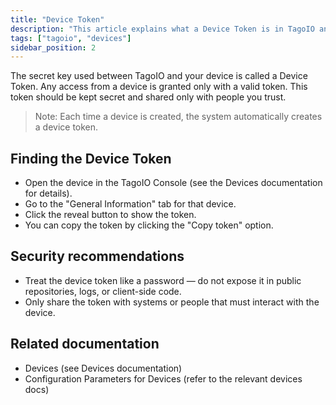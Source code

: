 ```yaml
---
title: "Device Token"
description: "This article explains what a Device Token is in TagoIO and how to locate and copy it from a device's General Information tab."
tags: ["tagoio", "devices"]
sidebar_position: 2
---
```

The secret key used between TagoIO and your device is called a Device Token. Any access from a device is granted only with a valid token. This token should be kept secret and shared only with people you trust.

> Note: Each time a device is created, the system automatically creates a device token.

## Finding the Device Token

- Open the device in the TagoIO Console (see the Devices documentation for details).
- Go to the "General Information" tab for that device.
- Click the reveal button to show the token.
- You can copy the token by clicking the "Copy token" option.

<!-- Image placeholder removed for build -->

## Security recommendations

- Treat the device token like a password — do not expose it in public repositories, logs, or client-side code.
- Only share the token with systems or people that must interact with the device.

## Related documentation

- Devices (see Devices documentation)
- Configuration Parameters for Devices (refer to the relevant devices docs)